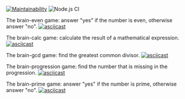 [![Maintainability](https://api.codeclimate.com/v1/badges/1cc0671993386cb386e1/maintainability)](https://codeclimate.com/github/Mormur/frontend-project-lvl1/maintainability)
![Node.js CI](https://github.com/Mormur/frontend-project-lvl1/workflows/Node.js%20CI/badge.svg)

The brain-even game: answer "yes" if the number is even, otherwise answer "no".
[![asciicast](https://asciinema.org/a/islUHbMrZJ2CDlMG625og0QS7.svg)](https://asciinema.org/a/islUHbMrZJ2CDlMG625og0QS7)

The brain-calc game: calculate the result of a mathematical expression.
[![asciicast](https://asciinema.org/a/peNXBC8ptnLX37Ntzh1mOAGLl.svg)](https://asciinema.org/a/peNXBC8ptnLX37Ntzh1mOAGLl)

The brain-gcd game: find the greatest common divisor.
[![asciicast](https://asciinema.org/a/ieMnHLWBa0XWmtkrshOWaTQPw.svg)](https://asciinema.org/a/ieMnHLWBa0XWmtkrshOWaTQPw)

The brain-progression game: find the number that is missing in the progression.
[![asciicast](https://asciinema.org/a/vcUfpxCVhkou6AT7RM2srqm9j.svg)](https://asciinema.org/a/vcUfpxCVhkou6AT7RM2srqm9j)

The brain-prime game: answer "yes" if the number is prime, otherwise answer "no".
[![asciicast](https://asciinema.org/a/YmIa8hji8ysCkMHA1RiXyjDSa.svg)](https://asciinema.org/a/YmIa8hji8ysCkMHA1RiXyjDSa)